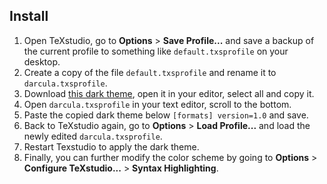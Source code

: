 ## Install

1. Open TeXstudio, go to __Options__ > __Save Profile...__ and save a backup of the current profile to something like `default.txsprofile` on your desktop.
2. Create a copy of the file `default.txsprofile` and rename it to `darcula.txsprofile`.
3. Download [this dark theme](./texstudio-darcula-dark-theme.txsprofile), open it in your editor, select all and copy it.
4. Open `darcula.txsprofile` in your text editor, scroll to the bottom.
5. Paste the copied dark theme below `[formats] version=1.0` and save.
6. Back to TeXstudio again, go to __Options__ > __Load Profile...__ and load the newly edited `darcula.txsprofile`.
7. Restart Texstudio to apply the dark theme.
8. Finally, you can further modify the color scheme by going to __Options__ > __Configure TeXstudio...__ > __Syntax Highlighting__.
